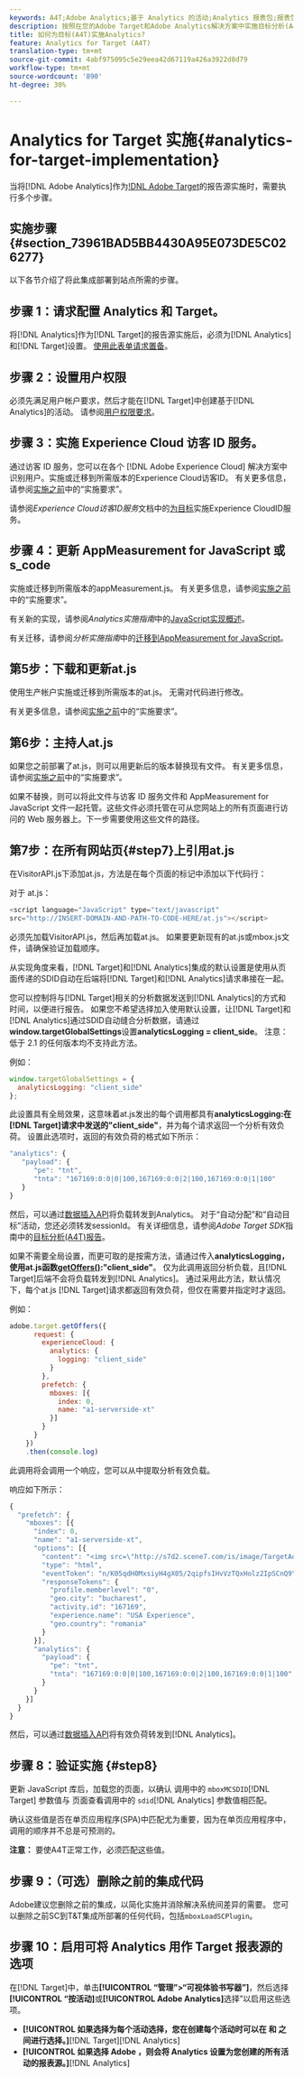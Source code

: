 ```yaml
---
keywords: A4T;Adobe Analytics;基于 Analytics 的活动;Analytics 报表包;报表包;Analytics 与 Target 集成;配置报表包
description: 按照在您的Adobe Target和Adobe Analytics解决方案中实施目标分析(A4T)所需的步骤操作。
title: 如何为目标(A4T)实施Analytics?
feature: Analytics for Target (A4T)
translation-type: tm+mt
source-git-commit: 4abf975095c5e29eea42d67119a426a3922d8d79
workflow-type: tm+mt
source-wordcount: '890'
ht-degree: 30%

---
```



# Analytics for Target 实施{#analytics-for-target-implementation}

当将[!DNL Adobe Analytics]作为[!DNL Adobe Target](A4T)的报告源实施时，需要执行多个步骤。

## 实施步骤{#section_73961BAD5BB4430A95E073DE5C026277}

以下各节介绍了将此集成部署到站点所需的步骤。

## 步骤 1：请求配置 Analytics 和 Target。

将[!DNL Analytics]作为[!DNL Target]的报告源实施后，必须为[!DNL Analytics]和[!DNL Target]设置。 [使用此表单请求置备](http://www.adobe.com/go/audiences)。

## 步骤 2：设置用户权限

必须先满足用户帐户要求，然后才能在[!DNL Target]中创建基于[!DNL Analytics]的活动。 请参阅[用户权限要求](/help/c-integrating-target-with-mac/a4t/account-reqs.md)。

## 步骤 3：实施 Experience Cloud 访客 ID 服务。

通过访客 ID 服务，您可以在各个 [!DNL Adobe Experience Cloud] 解决方案中识别用户。实施或迁移到所需版本的Experience Cloud访客ID。 有关更多信息，请参阅[实施之前](/help/c-integrating-target-with-mac/a4t/before-implement.md)中的“实施要求”。

请参阅&#x200B;*Experience Cloud访客ID服务*&#x200B;文档中的[为目标](https://experienceleague.adobe.com/docs/id-service/using/implementation/setup-target.html)实施Experience CloudID服务。

## 步骤 4：更新 AppMeasurement for JavaScript 或 s_code

实施或迁移到所需版本的appMeasurement.js。 有关更多信息，请参阅[实施之前](/help/c-integrating-target-with-mac/a4t/before-implement.md)中的“实施要求”。

有关新的实现，请参阅&#x200B;*Analytics实施指南*&#x200B;中的[JavaScript实现概述](https://experienceleague.adobe.com/docs/analytics/implementation/js/overview.html)。

有关迁移，请参阅&#x200B;*分析实施指南*&#x200B;中的[迁移到AppMeasurement for JavaScript](https://experienceleague.adobe.com/docs/analytics/implementation/js/migrate-from-hcode.html)。

## 第5步：下载和更新at.js

使用生产帐户实施或迁移到所需版本的at.js。 无需对代码进行修改。

有关更多信息，请参阅[实施之前](/help/c-integrating-target-with-mac/a4t/before-implement.md)中的“实施要求”。

## 第6步：主持人at.js

如果您之前部署了at.js，则可以用更新后的版本替换现有文件。 有关更多信息，请参阅[实施之前](/help/c-integrating-target-with-mac/a4t/before-implement.md)中的“实施要求”。

如果不替换，则可以将此文件与访客 ID 服务文件和 AppMeasurement for JavaScript 文件一起托管。这些文件必须托管在可从您网站上的所有页面进行访问的 Web 服务器上。下一步需要使用这些文件的路径。

## 第7步：在所有网站页{#step7}上引用at.js

在VisitorAPI.js下添加at.js，方法是在每个页面的标记中添加以下代码行：

对于 at.js：

```javascript
<script language="JavaScript" type="text/javascript"
src="http://INSERT-DOMAIN-AND-PATH-TO-CODE-HERE/at.js"></script>
```

必须先加载VisitorAPI.js，然后再加载at.js。 如果要更新现有的at.js或mbox.js文件，请确保验证加载顺序。

从实现角度来看，[!DNL Target]和[!DNL Analytics]集成的默认设置是使用从页面传递的SDID自动在后端将[!DNL Target]和[!DNL Analytics]请求串接在一起。

您可以控制将与[!DNL Target]相关的分析数据发送到[!DNL Analytics]的方式和时间，以便进行报告。 如果您不希望选择加入使用默认设置，让[!DNL Target]和[!DNL Analytics]通过SDID自动缝合分析数据，请通过&#x200B;**window.targetGlobalSettings**&#x200B;设置&#x200B;**analyticsLogging = client_side**。 注意：低于 2.1 的任何版本均不支持此方法。

例如：

```javascript
window.targetGlobalSettings = {
  analyticsLogging: "client_side"
};
```

此设置具有全局效果，这意味着at.js发出的每个调用都具有&#x200B;**analyticsLogging:在[!DNL Target]请求中发送的&quot;client_side&quot;**，并为每个请求返回一个分析有效负荷。 设置此选项时，返回的有效负荷的格式如下所示：

```javascript
"analytics": {
   "payload": {
      "pe": "tnt",
      "tnta": "167169:0:0|0|100,167169:0:0|2|100,167169:0:0|1|100"
   }
}
```

然后，可以通过[数据插入API](https://helpx.adobe.com/analytics/kb/data-insertion-api-post-method-adobe-analytics.html)将负载转发到Analytics。 对于“自动分配”和“自动目标”活动，您还必须转发sessionId。 有关详细信息，请参阅&#x200B;*Adobe Target SDK*&#x200B;指南中的[目标分析(A4T)报告](https://adobetarget-sdks.gitbook.io/docs/integration-with-experience-cloud/analytics-for-target-a4t-reporting)。

如果不需要全局设置，而更可取的是按需方法，请通过传入&#x200B;**analyticsLogging，使用at.js函数[getOffers()](/help/c-implementing-target/c-implementing-target-for-client-side-web/adobe-target-getoffers-atjs-2.md):&quot;client_side&quot;**。 仅为此调用返回分析负载，且[!DNL Target]后端不会将负载转发到[!DNL Analytics]。 通过采用此方法，默认情况下，每个at.js [!DNL Target]请求都返回有效负荷，但仅在需要并指定时才返回。

例如：

```javascript
adobe.target.getOffers({
      request: {
        experienceCloud: {
          analytics: {
            logging: "client_side"
          }
        },
        prefetch: {
          mboxes: [{
            index: 0,
            name: "a1-serverside-xt"
          }]
        }
      }
    })
    .then(console.log)
```

此调用将会调用一个响应，您可以从中提取分析有效负载。

响应如下所示：

```javascript
{
  "prefetch": {
    "mboxes": [{
      "index": 0,
      "name": "a1-serverside-xt",
      "options": [{
        "content": "<img src=\"http://s7d2.scene7.com/is/image/TargetAdobeTargetMobile/L4242-xt-usa?tm=1490025518668&fit=constrain&hei=491&wid=980&fmt=png-alpha\"/>",
        "type": "html",
        "eventToken": "n/K05qdH0MxsiyH4gX05/2qipfsIHvVzTQxHolz2IpSCnQ9Y9OaLL2gsdrWQTvE54PwSz67rmXWmSnkXpSSS2Q==",
        "responseTokens": {
          "profile.memberlevel": "0",
          "geo.city": "bucharest",
          "activity.id": "167169",
          "experience.name": "USA Experience",
          "geo.country": "romania"
        }
      }],
      "analytics": {
        "payload": {
          "pe": "tnt",
          "tnta": "167169:0:0|0|100,167169:0:0|2|100,167169:0:0|1|100"
        }
      }
    }]
  }
}
```

然后，可以通过[数据插入API](https://helpx.adobe.com/analytics/kb/data-insertion-api-post-method-adobe-analytics.html)将有效负荷转发到[!DNL Analytics]。

## 步骤 8：验证实施 {#step8}

更新 JavaScript 库后，加载您的页面，以确认 调用中的 `mboxMCSDID`[!DNL Target] 参数值与 页面查看调用中的 `sdid`[!DNL Analytics] 参数值相匹配。

确认这些值是否在单页应用程序(SPA)中匹配尤为重要，因为在单页应用程序中，调用的顺序并不总是可预测的。

**注意：** 要使A4T正常工作，必须匹配这些值。

## 步骤 9：（可选）删除之前的集成代码

Adobe建议您删除之前的集成，以简化实施并消除解决系统间差异的需要。 您可以删除之前SC到T&amp;T集成所部署的任何代码，包括`mboxLoadSCPlugin`。

## 步骤 10：启用可将 Analytics 用作 Target 报表源的选项

在[!DNL Target]中，单击&#x200B;**[!UICONTROL “管理”>“可视体验书写器”]**，然后选择&#x200B;**[!UICONTROL “按活动]**&#x200B;或&#x200B;**[!UICONTROL Adobe Analytics]**&#x200B;选择”以启用这些选项。

* **[!UICONTROL 如果选择为每个活动选择，您在创建每个活动时可以在 和 之间进行选择。]**[!DNL Target][!DNL Analytics]
* **[!UICONTROL 如果选择 Adobe ，则会将 Analytics 设置为您创建的所有活动的报表源。]**[!DNL Analytics]

